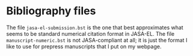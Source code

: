 # Bibliography files

The file `jasa-el-submission.bst` is the one that best approximates what seems to be standard numerical citation format in JASA-EL.  The file `manuscript-numeric.bst` is not JASA-compliant at all; it is just the format I like to use for prepress manuscripts that I put on my webpage.
